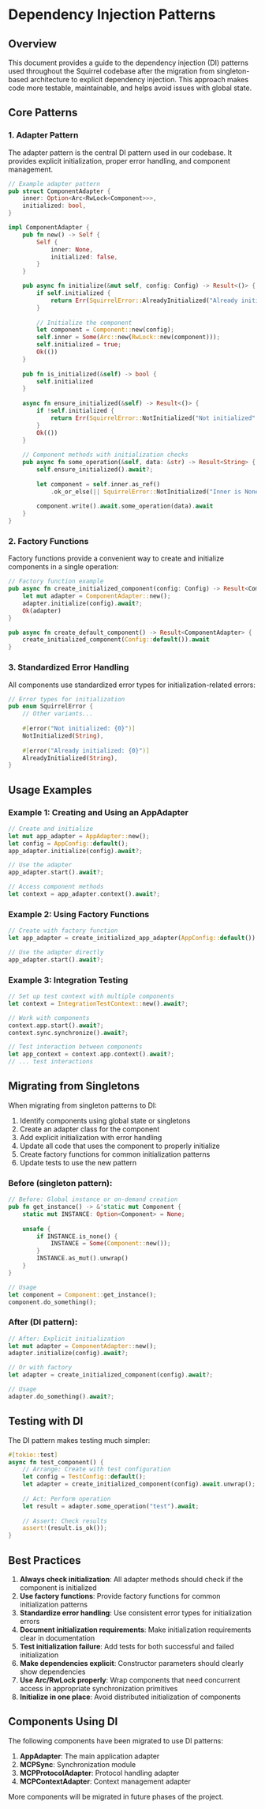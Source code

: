 # Dependency Injection Patterns

## Overview

This document provides a guide to the dependency injection (DI) patterns used throughout the Squirrel codebase after the migration from singleton-based architecture to explicit dependency injection. This approach makes code more testable, maintainable, and helps avoid issues with global state.

## Core Patterns

### 1. Adapter Pattern

The adapter pattern is the central DI pattern used in our codebase. It provides explicit initialization, proper error handling, and component management.

```rust
// Example adapter pattern
pub struct ComponentAdapter {
    inner: Option<Arc<RwLock<Component>>>,
    initialized: bool,
}

impl ComponentAdapter {
    pub fn new() -> Self {
        Self {
            inner: None,
            initialized: false,
        }
    }

    pub async fn initialize(&mut self, config: Config) -> Result<()> {
        if self.initialized {
            return Err(SquirrelError::AlreadyInitialized("Already initialized".to_string()));
        }
        
        // Initialize the component
        let component = Component::new(config);
        self.inner = Some(Arc::new(RwLock::new(component)));
        self.initialized = true;
        Ok(())
    }
    
    pub fn is_initialized(&self) -> bool {
        self.initialized
    }
    
    async fn ensure_initialized(&self) -> Result<()> {
        if !self.initialized {
            return Err(SquirrelError::NotInitialized("Not initialized".to_string()));
        }
        Ok(())
    }
    
    // Component methods with initialization checks
    pub async fn some_operation(&self, data: &str) -> Result<String> {
        self.ensure_initialized().await?;
        
        let component = self.inner.as_ref()
            .ok_or_else(|| SquirrelError::NotInitialized("Inner is None".to_string()))?;
            
        component.write().await.some_operation(data).await
    }
}
```

### 2. Factory Functions

Factory functions provide a convenient way to create and initialize components in a single operation:

```rust
// Factory function example
pub async fn create_initialized_component(config: Config) -> Result<ComponentAdapter> {
    let mut adapter = ComponentAdapter::new();
    adapter.initialize(config).await?;
    Ok(adapter)
}

pub async fn create_default_component() -> Result<ComponentAdapter> {
    create_initialized_component(Config::default()).await
}
```

### 3. Standardized Error Handling

All components use standardized error types for initialization-related errors:

```rust
// Error types for initialization
pub enum SquirrelError {
    // Other variants...
    
    #[error("Not initialized: {0}")]
    NotInitialized(String),
    
    #[error("Already initialized: {0}")]
    AlreadyInitialized(String),
}
```

## Usage Examples

### Example 1: Creating and Using an AppAdapter

```rust
// Create and initialize
let mut app_adapter = AppAdapter::new();
let config = AppConfig::default();
app_adapter.initialize(config).await?;

// Use the adapter
app_adapter.start().await?;

// Access component methods
let context = app_adapter.context().await?;
```

### Example 2: Using Factory Functions

```rust
// Create with factory function
let app_adapter = create_initialized_app_adapter(AppConfig::default()).await?;

// Use the adapter directly
app_adapter.start().await?;
```

### Example 3: Integration Testing

```rust
// Set up test context with multiple components
let context = IntegrationTestContext::new().await?;

// Work with components
context.app.start().await?;
context.sync.synchronize().await?;

// Test interaction between components
let app_context = context.app.context().await?;
// ... test interactions
```

## Migrating from Singletons

When migrating from singleton patterns to DI:

1. Identify components using global state or singletons
2. Create an adapter class for the component
3. Add explicit initialization with error handling
4. Update all code that uses the component to properly initialize
5. Create factory functions for common initialization patterns
6. Update tests to use the new pattern

### Before (singleton pattern):

```rust
// Before: Global instance or on-demand creation
pub fn get_instance() -> &'static mut Component {
    static mut INSTANCE: Option<Component> = None;
    
    unsafe {
        if INSTANCE.is_none() {
            INSTANCE = Some(Component::new());
        }
        INSTANCE.as_mut().unwrap()
    }
}

// Usage
let component = Component::get_instance();
component.do_something();
```

### After (DI pattern):

```rust
// After: Explicit initialization
let mut adapter = ComponentAdapter::new();
adapter.initialize(config).await?;

// Or with factory
let adapter = create_initialized_component(config).await?;

// Usage
adapter.do_something().await?;
```

## Testing with DI

The DI pattern makes testing much simpler:

```rust
#[tokio::test]
async fn test_component() {
    // Arrange: Create with test configuration
    let config = TestConfig::default();
    let adapter = create_initialized_component(config).await.unwrap();
    
    // Act: Perform operation
    let result = adapter.some_operation("test").await;
    
    // Assert: Check results
    assert!(result.is_ok());
}
```

## Best Practices

1. **Always check initialization**: All adapter methods should check if the component is initialized
2. **Use factory functions**: Provide factory functions for common initialization patterns
3. **Standardize error handling**: Use consistent error types for initialization errors
4. **Document initialization requirements**: Make initialization requirements clear in documentation
5. **Test initialization failure**: Add tests for both successful and failed initialization
6. **Make dependencies explicit**: Constructor parameters should clearly show dependencies
7. **Use Arc/RwLock properly**: Wrap components that need concurrent access in appropriate synchronization primitives
8. **Initialize in one place**: Avoid distributed initialization of components

## Components Using DI

The following components have been migrated to use DI patterns:

1. **AppAdapter**: The main application adapter
2. **MCPSync**: Synchronization module
3. **MCPProtocolAdapter**: Protocol handling adapter 
4. **MCPContextAdapter**: Context management adapter

More components will be migrated in future phases of the project. 